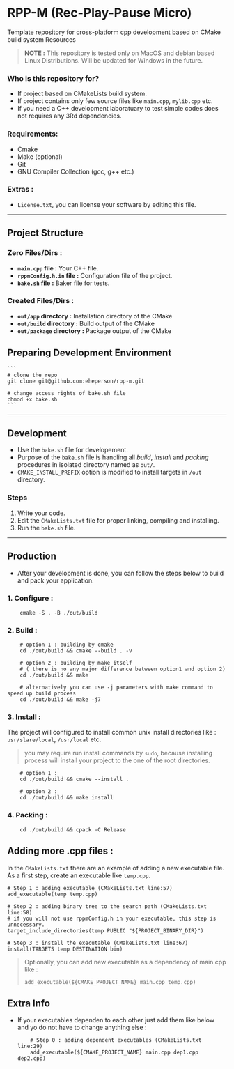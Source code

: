 # RPP-M (Rec-Play-Pause Micro)
 Template repository for cross-platform cpp development based on CMake build system Resources

> **NOTE :** This repository is tested only on MacOS and debian based Linux Distributions. Will be updated for Windows in the future.

### Who is this repository for?
* If project based on CMakeLists build system.
* If project contains only few source files like `main.cpp`, `mylib.cpp` etc.
* If you need a C++ development laboratuary to test simple codes does not requires any 3Rd dependencies.

### Requirements:
* Cmake
* Make (optional)
* Git
* GNU Compiler Collection (gcc, g++ etc.)

### Extras : 
* `License.txt`, you can license your software by editing this file.

---

## Project Structure
### Zero Files/Dirs :
* **`main.cpp` file :** Your C++ file.
* **`rppmConfig.h.in` file :** Configuration file of the project.
* **`bake.sh` file :**  Baker file for tests.

### Created Files/Dirs :
* **`out/app` directory :** Installation directory of the CMake
* **`out/build` directory :** Build output of the CMake 
* **`out/package` directory :** Package output of the CMake 

## Preparing Development Environment
    ```
    # clone the repo
    git clone git@github.com:eheperson/rpp-m.git

    # change access rights of bake.sh file
    chmod +x bake.sh
    ```

---

## Development

* Use the `bake.sh` file for developement. 
* Purpose of the `bake.sh` file is handling all *build*, *install* and *packing* procedures in isolated directory named as `out/`.
* `CMAKE_INSTALL_PREFIX` option is modified to install targets in `/out` directory.

### Steps

1. Write your code.
2. Edit the `CMakeLists.txt` file for proper linking, compiling and installing.
3. Run the `bake.sh` file.

---

## Production

* After your development is done, you can follow the steps below to build and pack your application.

### 1. Configure : 

```
    cmake -S . -B ./out/build
```

### 2. Build : 

```
    # option 1 : building by cmake
    cd ./out/build && cmake --build . -v 

    # option 2 : building by make itself 
    # ( there is no any major difference between option1 and option 2)
    cd ./out/build && make 

    # alternatively you can use -j parameters with make command to speed up build process
    cd ./out/build && make -j7
```

### 3. Install : 

The project will configured to install common unix install directories like : `usr/slare/local`, `/usr/local` etc.

> you may require run install commands by `sudo`, because installing process will install your project to the one of the root directories.

```
    # option 1 :
    cd ./out/build && cmake --install .

    # option 2 : 
    cd ./out/build && make install
```

### 4. Packing : 

```
    cd ./out/build && cpack -C Release
```
## Adding more .cpp files :

In the `CMakeLists.txt` there are an example of adding a new executable file.
As a first step, create an executable like `temp.cpp`.

```
# Step 1 : adding executable (CMakeLists.txt line:57)
add_executable(temp temp.cpp)

# Step 2 : adding binary tree to the search path (CMakeLists.txt line:58)
# if you will not use rppmConfig.h in your executable, this step is unnecessary.
target_include_directories(temp PUBLIC "${PROJECT_BINARY_DIR}") 

# Step 3 : install the executable (CMakeLists.txt line:67)
install(TARGETS temp DESTINATION bin)
```

> Optionally, you can add new executable as a dependency of main.cpp like : 
> ```
> add_executable(${CMAKE_PROJECT_NAME} main.cpp temp.cpp)   
> ```

## Extra Info

* If your executables dependen to each other just add them like below and yo do not have to change anything else : 
    ```
        # Step 0 : adding dependent executables (CMakeLists.txt line:29)
        add_executable(${CMAKE_PROJECT_NAME} main.cpp dep1.cpp dep2.cpp)  
    ```
